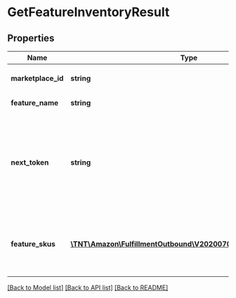 # GetFeatureInventoryResult

## Properties
Name | Type | Description | Notes
------------ | ------------- | ------------- | -------------
**marketplace_id** | **string** | The requested marketplace. | 
**feature_name** | **string** | The name of the feature. | 
**next_token** | **string** | When present and not empty, pass this string token in the next request to return the next response page. | [optional] 
**feature_skus** | [**\TNT\Amazon\FulfillmentOutbound\V20200701\Model\FeatureSku[]**](FeatureSku.md) | An array of SKUs eligible for this feature and the quantity available. | [optional] 

[[Back to Model list]](../README.md#documentation-for-models) [[Back to API list]](../README.md#documentation-for-api-endpoints) [[Back to README]](../README.md)


